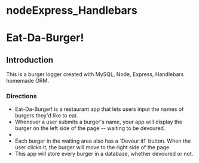 # nodeExpress_Handlebars

<h1>Eat-Da-Burger!</h1>

<h2>Introduction</h2>

<p>This is a burger logger created with MySQL, Node, Express, Handlebars homemade ORM.</p> 

<h3>Directions</h3>

<ul>
<li> Eat-Da-Burger! is a restaurant app that lets users input the names of burgers they'd like to eat.</li>

<li> Whenever a user submits a burger's name, your app will display the burger on the left side of the page -- waiting to be devoured.<li/>

<li> Each burger in the waiting area also has a `Devour it!` button. When the user clicks it, the burger will move to the right side of the page.</li>

<li>This app will store every burger in a database, whether devoured or not.</li>

</ul>